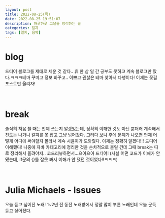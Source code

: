 ```yaml
---
layout: post
title: 2022-08-25(목)
date: 2022-08-25 19:51:07
description: 하루하루 그날을 정리하는 글
categories: 일지
tags: [일지, 음악]
---
```

# blog

   드디어 블로그를 제대로 세운 것 같다.. 휴 한 삼 일 간 공부도 못하고 계속 블로그만 팠다.ㅋㅋㅋ테마 꾸미고 정보 바꾸고.. 이쁘고 괜찮은 테마 찾아서 다행이다! 이제는 꽃길 포스트만 올리자!
   <br>
   <br>
   <br>
# break

   솔직히 처음 쓸 때는 언제 쓰는지 알겠었는데, 정확히 이해한 것도 아닌 뿐더러 계속해서 진도는 나가니 갈피를 못 잡고 그냥 넘어갔다. 그러다 보니 후에 문제가 나오면 언제 어떻게 어디에 써야할지 몰라서 계속 시윤이가 도와줬다. 이제는 정확히 알겠다!!! 드디어 이해했다! 나중에 자바 카테고리에 정리한 것을 순차적으로 올릴 건데 그때 break는 따로 정리해서 올려야지.. 코드리뷰하면서...으아으아 드디어! (사실 어떤 코드가 이해가 안 됐는데, if문의 {}를 잘못 봐서 이해가 안 됐던 것이었다!!ㅋㅋㅋ)
   <br>
   <br>
   <br>
# Julia Michaels - Issues

   오늘 듣고 싶어진 노래! 1~2년 전 동전 노래방에서 정말 많이 부른 노래인데 오늘 문득 듣고 싶어졌다. 

